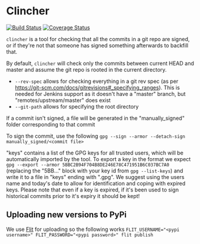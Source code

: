 Clincher
========
[![Build Status](https://travis-ci.org/lshift/clincher.svg?branch=master)](https://travis-ci.org/lshift/clincher)
[![Coverage Status](https://coveralls.io/repos/github/lshift/clincher/badge.svg)](https://coveralls.io/github/lshift/clincher)

`clincher` is a tool for checking that all the commits in a git repo are signed, or if they're not that someone has signed something afterwards to backfill that.

By default, `clincher` will check only the commits between current HEAD and master and assume the git repo is rooted in the current directory.

* `--rev-spec` allows for checking everything in a git rev spec (as per https://git-scm.com/docs/gitrevisions#_specifying_ranges). This is needed for Jenkins support as it doesn't have a "master" branch, but "remotes/upstream/master" does exist
* `--git-path` allows for specifying the root directory

If a commit isn't signed, a file will be generated in the "manually_signed" folder corresponding to that commit

To sign the commit, use the following
`gpg --sign --armor --detach-sign manually_signed/<commit file>`

"keys" contains a list of the GPG keys for all trusted users, which will be automatically imported by the tool. To export a key in the format we expect
`gpg --export --armor 5BBC2B94F704B8DE246E78C471951B6C037BC7A0` (replacing the "5BB..." block with your key id from `gpg --list-keys`) and write it to a file
in "keys" ending with ".gpg". We suggest using the users name and today's date to allow for identification and coping with expired keys. Please note that
even if a key is expired, if it's been used to sign historical commits prior to it's expiry it should be kept!

Uploading new versions to PyPi
------------------------------
We use [Flit](https://flit.readthedocs.io/en/latest/) for uploading so the following works
`FLIT_USERNAME="<pypi username>" FLIT_PASSWORD="<pypi password>" flit publish`